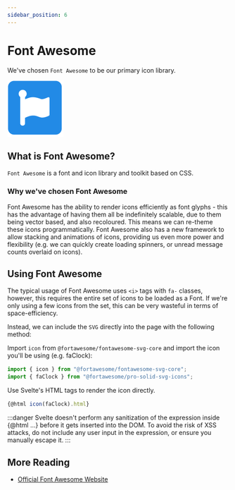 ```yaml
---
sidebar_position: 6
---
```


# Font Awesome

We've chosen `Font Awesome` to be our primary icon library.

![Font Awesome Logo](./assets/font-awesome.png)

## What is Font Awesome?

`Font Awesome` is a font and icon library and toolkit based on CSS.

### Why we've chosen Font Awesome

Font Awesome has the ability to render icons efficiently as font glyphs - this has the advantage of having them all be
indefinitely scalable, due to them being vector based, and also recoloured. This means we can re-theme these icons
programmatically. Font Awesome also has a new framework to allow stacking and animations of icons, providing us even
more power and flexibility (e.g. we can quickly create loading spinners, or unread message counts overlaid on icons).

## Using Font Awesome

The typical usage of Font Awesome uses `<i>` tags with `fa-` classes, however, this requires the entire set of icons to
be loaded as a Font. If we're only using a few icons from the set, this can be very wasteful in terms of
space-efficiency.

Instead, we can include the `SVG` directly into the page with the following method:

Import `icon` from `@fortawesome/fontawesome-svg-core` and import the icon you'll be using (e.g. faClock):

```ts
import { icon } from "@fortawesome/fontawesome-svg-core";
import { faClock } from "@fortawesome/pro-solid-svg-icons";
```

Use Svelte's HTML tags to render the icon directly.

```jsx
{@html icon(faClock).html}
```

:::danger
Svelte doesn't perform any sanitization of the expression inside \{@html ...\} before it gets inserted into the DOM.
To avoid the risk of XSS attacks, do not include any user input in the expression, or ensure you manually escape it.
:::

## More Reading

-   [Official Font Awesome Website](https://fontawesome.com/)
